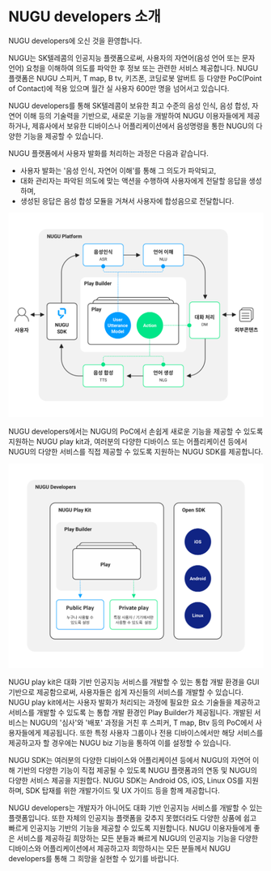 # NUGU developers 소개

NUGU developers에 오신 것을 환영합니다.

NUGU는 SK텔레콤의 인공지능 플랫폼으로써, 사용자의 자연어\(음성 언어 또는 문자 언어\) 요청을 이해하여 의도를 파악한 후 정보 또는 관련한 서비스 제공합니다. NUGU 플랫폼은 NUGU 스피커, T map, B tv, 키즈폰, 코딩로봇 알버트 등 다양한 PoC\(Point of Contact\)에 적용 있으며 월간 실 사용자 600만 명을 넘어서고 있습니다. 

NUGU developers를 통해 SK텔레콤이 보유한 최고 수준의 음성 인식, 음성 합성, 자연어 이해 등의 기술력을 기반으로, 새로운 기능을 개발하여 NUGU 이용자들에게 제공하거나, 제휴사에서 보유한 디바이스나 어플리케이션에서 음성명령을 통한 NUGU의 다양한 기능을 제공할 수 있습니다.

NUGU 플랫폼에서 사용자 발화를 처리하는 과정은 다음과 같습니다.

* 사용자 발화는 '음성 인식, 자연어 이해'를 통해 그 의도가 파악되고,
* 대화 관리자는 파악된 의도에 맞는 액션을 수행하여 사용자에게 전달할 응답을 생성하며,
* 생성된 응답은 음성 합성 모듈을 거쳐서 사용자에 합성음으로 전달합니다.

![](.gitbook/assets/nugu_developers_1.png)

NUGU developers에서는 NUGU의 PoC에서 손쉽게 새로운 기능을 제공할 수 있도록 지원하는 NUGU play kit과, 여러분의 다양한 디바이스 또는 어플리케이션 등에서 NUGU의 다양한 서비스를 직접 제공할 수 있도록 지원하는 NUGU SDK를 제공합니다.

![](.gitbook/assets/nugu_developers_2.png)

NUGU play kit은 대화 기반 인공지능 서비스를 개발할 수 있는 통합 개발 환경을 GUI 기반으로 제공함으로써, 사용자들은 쉽게 자신들의 서비스를 개발할 수 있습니다. NUGU play kit에서는 사용자 발화가 처리되는 과정에 필요한 요소 기술들을 제공하고 서비스를 개발할 수 있도록 는 통합 개발 환경인 Play Builder가 제공됩니다. 개발된 서비스는 NUGU의 '심사'와 '배포' 과정을 거친 후 스피커, T map, Btv 등의 PoC에서 사용자들에게 제공됩니다. 또한 특정 사용자 그룹이나 전용 디바이스에서만 해당 서비스를 제공하고자 할 경우에는 NUGU biz 기능을 통하여 이를 설정할 수 있습니다.

NUGU SDK는 여러분의 다양한 디바이스와 어플리케이션 등에서 NUGU의 자연어 이해 기반의 다양한 기능이 직접 제공될 수 있도록 NUGU 플랫폼과의 연동 및 NUGU의 다양한 서비스 제공을 지원합다. NUGU SDK는 Android OS, iOS, Linux OS를 지원하며, SDK 탑재를 위한 개발가이드 및 UX 가이드 등을 함께 제공합니다.

NUGU developers는 개발자가 아니어도 대화 기반 인공지능 서비스를 개발할 수 있는 플랫폼입니다. 또한 자체의 인공지능 플랫폼을 갖추지 못했더라도  다양한 상품에 쉽고 빠르게 인공지능 기반의 기능을 제공할 수 있도록 지원합니다. NUGU 이용자들에게 좋은 서비스를 제공하길 희망하는 모든 분들과 빠르게 NUGU의 인공지능 기능을 다양한 디바이스와 어플리케이션에서 제공하고자 희망하시는 모든 분들께서 NUGU developers를 통해 그 희망을 실현할 수 있기를 바랍니다.

